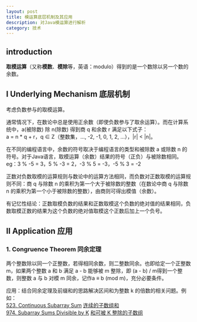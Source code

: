 ```yaml
---
layout: post
title: 模运算底层机制及其应用
description: 对Java模运算进行解析
category: 技术
---
```


## introduction 
**取模运算**（又称**模数**、**模除**等，英语：modulo）得到的是一个数除以另一个数的余数。

## Ⅰ Underlying Mechanism 底层机制
考虑负数参与的取模运算。

通常情况下，在数论中总是使用正余数（即使负数参与了取余运算）。而在计算系统中，a(被除数) 除 n(除数) 得到商 q 和余数 r 满足以下式子：  
a = n * q + r，q ∈ Z（整数集，..., -2, -1, 0, 1, 2, ...），|r| < |n|。

在不同的编程语言中，余数的符号取决于编程语言的类型和被除数 a 或除数 n 的符号。对于Java语言，取模运算（余数）结果的符号（正负）与被除数相同。  
eg：3 % -5 = 3，5 % -3 = 2，-3 % 5 = -3，-5 % 3 = -2

正数对负数取模的运算规则与数论中的运算方法相同，而负数对正数取模的运算规则不同：商 q 与除数 n 的乘积为第一个大于被除数的整数（在数论中商 q 与除数 n 的乘积为第一个小于被除数的整数），由商则可得出模值（余数）。

有记忆性结论：正数取模负数的结果和正数取模这个负数的绝对值的结果相同，负数取模正数的结果为这个负数的绝对值取模这个正数后加上一个负号。

## Ⅱ Application 应用

### 1. Congruence Theorem 同余定理

两个整数除以同一个正整数，若得相同余数，则二整数同余。也即给定一个正整数 m，如果两个整数 a 和 b 满足 a - b 能够被 m 整除，即 (a - b) / m得到一个整数，则整数 a 与 b 对模 m 同余，记作a ≡ b (mod m)，充分必要条件。

应用：结合同余定理及前缀和的思路解决区间和为整数 k 的倍数的相关问题。例如：  
[523. Continuous Subarray Sum](https://leetcode-cn.com/problems/continuous-subarray-sum/)	[连续的子数组和](https://yujie2020.github.io/2021-04-06-array-and-string-algorithm.html)  
[974. Subarray Sums Divisible by K](https://leetcode-cn.com/problems/subarray-sums-divisible-by-k/)	[和可被 K 整除的子数组](https://yujie2020.github.io/2021-04-06-array-and-string-algorithm.html)